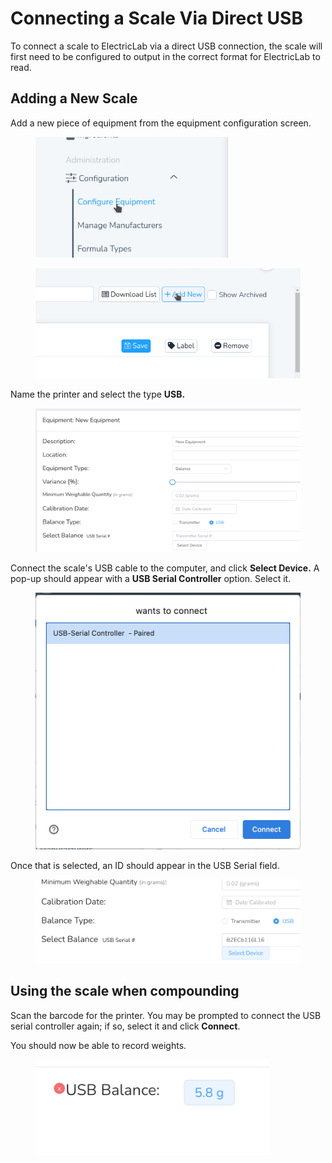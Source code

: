 # Connecting a Scale Via Direct USB

To connect a scale to ElectricLab via a direct USB connection, the scale will first need to be configured to output in the correct format for ElectricLab to read.

## Adding a New Scale <a href="#adding-a-new-scale-0" id="adding-a-new-scale-0"></a>

Add a new piece of equipment from the equipment configuration screen.

<figure><img src="../../.gitbook/assets/image (1).png" alt="" width="308"><figcaption></figcaption></figure>

<figure><img src="../../.gitbook/assets/image (2).png" alt="" width="495"><figcaption></figcaption></figure>

Name the printer and select the type **USB.**

<figure><img src="../../.gitbook/assets/image (3).png" alt=""><figcaption></figcaption></figure>

Connect the scale's USB cable to the computer, and click **Select Device.** A pop-up should appear with a **USB Serial Controller** option. Select it.

<figure><img src="../../.gitbook/assets/image (4).png" alt="" width="563"><figcaption></figcaption></figure>

Once that is selected, an ID should appear in the USB Serial field.

<figure><img src="../../.gitbook/assets/image (5).png" alt="" width="563"><figcaption></figcaption></figure>

## Using the scale when compounding <a href="#using-the-scale-when-compounding-1" id="using-the-scale-when-compounding-1"></a>

Scan the barcode for the printer. You may be prompted to connect the USB serial controller again; if so, select it and click **Connect**.

You should now be able to record weights.

<figure><img src="../../.gitbook/assets/image (6).png" alt="" width="375"><figcaption></figcaption></figure>
